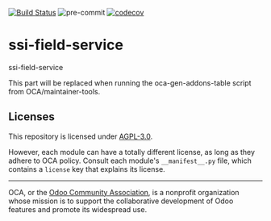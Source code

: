 [![Build Status](https://travis-ci.com/open-synergy/ssi-field-service.svg?branch=14.0)](https://travis-ci.com/open-synergy/ssi-field-service)
![pre-commit](https://github.com/open-synergy/ssi-field-service/actions/workflows/pre-commit.yml/badge.svg)
[![codecov](https://codecov.io/gh/open-synergy/ssi-field-service/branch/14.0/graph/badge.svg)](https://codecov.io/gh/open-synergy/ssi-field-service)

<!-- /!\ do not modify above this line -->

# ssi-field-service

ssi-field-service

<!-- /!\ do not modify below this line -->

<!-- prettier-ignore-start -->

[//]: # (addons)

This part will be replaced when running the oca-gen-addons-table script from OCA/maintainer-tools.

[//]: # (end addons)

<!-- prettier-ignore-end -->

## Licenses

This repository is licensed under [AGPL-3.0](LICENSE).

However, each module can have a totally different license, as long as they adhere to OCA
policy. Consult each module's `__manifest__.py` file, which contains a `license` key
that explains its license.

----

OCA, or the [Odoo Community Association](http://odoo-community.org/), is a nonprofit
organization whose mission is to support the collaborative development of Odoo features
and promote its widespread use.

